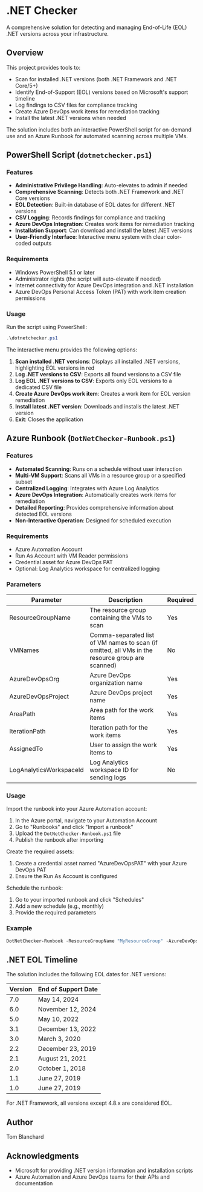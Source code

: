 # .NET Checker

A comprehensive solution for detecting and managing End-of-Life (EOL) .NET versions across your infrastructure.

## Overview

This project provides tools to:

- Scan for installed .NET versions (both .NET Framework and .NET Core/5+)
- Identify End-of-Support (EOL) versions based on Microsoft's support timeline
- Log findings to CSV files for compliance tracking
- Create Azure DevOps work items for remediation tracking
- Install the latest .NET versions when needed

The solution includes both an interactive PowerShell script for on-demand use and an Azure Runbook for automated scanning across multiple VMs.

## PowerShell Script (`dotnetchecker.ps1`)

### Features

- **Administrative Privilege Handling**: Auto-elevates to admin if needed
- **Comprehensive Scanning**: Detects both .NET Framework and .NET Core versions
- **EOL Detection**: Built-in database of EOL dates for different .NET versions
- **CSV Logging**: Records findings for compliance and tracking
- **Azure DevOps Integration**: Creates work items for remediation tracking
- **Installation Support**: Can download and install the latest .NET versions
- **User-Friendly Interface**: Interactive menu system with clear color-coded outputs

### Requirements

- Windows PowerShell 5.1 or later
- Administrator rights (the script will auto-elevate if needed)
- Internet connectivity for Azure DevOps integration and .NET installation
- Azure DevOps Personal Access Token (PAT) with work item creation permissions

### Usage

Run the script using PowerShell:

```powershell
.\dotnetchecker.ps1
```

The interactive menu provides the following options:

1. **Scan installed .NET versions**: Displays all installed .NET versions, highlighting EOL versions in red
2. **Log .NET versions to CSV**: Exports all found versions to a CSV file
3. **Log EOL .NET versions to CSV**: Exports only EOL versions to a dedicated CSV file
4. **Create Azure DevOps work item**: Creates a work item for EOL version remediation
5. **Install latest .NET version**: Downloads and installs the latest .NET version
6. **Exit**: Closes the application

## Azure Runbook (`DotNetChecker-Runbook.ps1`)

### Features

- **Automated Scanning**: Runs on a schedule without user interaction
- **Multi-VM Support**: Scans all VMs in a resource group or a specified subset
- **Centralized Logging**: Integrates with Azure Log Analytics
- **Azure DevOps Integration**: Automatically creates work items for remediation
- **Detailed Reporting**: Provides comprehensive information about detected EOL versions
- **Non-Interactive Operation**: Designed for scheduled execution

### Requirements

- Azure Automation Account
- Run As Account with VM Reader permissions
- Credential asset for Azure DevOps PAT
- Optional: Log Analytics workspace for centralized logging

### Parameters

| Parameter | Description | Required |
|-----------|-------------|----------|
| ResourceGroupName | The resource group containing the VMs to scan | Yes |
| VMNames | Comma-separated list of VM names to scan (if omitted, all VMs in the resource group are scanned) | No |
| AzureDevOpsOrg | Azure DevOps organization name | Yes |
| AzureDevOpsProject | Azure DevOps project name | Yes |
| AreaPath | Area path for the work items | Yes |
| IterationPath | Iteration path for the work items | Yes |
| AssignedTo | User to assign the work items to | Yes |
| LogAnalyticsWorkspaceId | Log Analytics workspace ID for sending logs | No |

### Usage

Import the runbook into your Azure Automation account:

1. In the Azure portal, navigate to your Automation Account
2. Go to "Runbooks" and click "Import a runbook"
3. Upload the `DotNetChecker-Runbook.ps1` file
4. Publish the runbook after importing

Create the required assets:

1. Create a credential asset named "AzureDevOpsPAT" with your Azure DevOps PAT
2. Ensure the Run As Account is configured

Schedule the runbook:

1. Go to your imported runbook and click "Schedules"
2. Add a new schedule (e.g., monthly)
3. Provide the required parameters

### Example

```powershell
DotNetChecker-Runbook -ResourceGroupName "MyResourceGroup" -AzureDevOpsOrg "MyOrg" -AzureDevOpsProject "MyProject" -AreaPath "MyProject\Team" -IterationPath "MyProject\Sprint1" -AssignedTo "user@domain.com" -LogAnalyticsWorkspaceId "workspace-id"
```

## .NET EOL Timeline

The solution includes the following EOL dates for .NET versions:

| Version | End of Support Date |
|---------|---------------------|
| 7.0     | May 14, 2024        |
| 6.0     | November 12, 2024   |
| 5.0     | May 10, 2022        |
| 3.1     | December 13, 2022   |
| 3.0     | March 3, 2020       |
| 2.2     | December 23, 2019   |
| 2.1     | August 21, 2021     |
| 2.0     | October 1, 2018     |
| 1.1     | June 27, 2019       |
| 1.0     | June 27, 2019       |

For .NET Framework, all versions except 4.8.x are considered EOL.


## Author

Tom Blanchard

## Acknowledgments

- Microsoft for providing .NET version information and installation scripts
- Azure Automation and Azure DevOps teams for their APIs and documentation